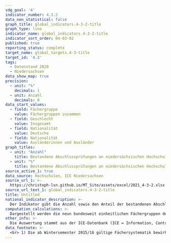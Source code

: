```yaml
---
sdg_goal: '4'
indicator_number: 4.3.2
data_non_statistical: false
graph_title: global_indicators.4-3-2-title
graph_type: line
indicator_name: global_indicators.4-3-2-title
indicator_sort_order: 04-03-02
published: true
reporting_status: complete
target_name: global_targets.4-3-title
target_id: '4.3'
tags:
  - Datenstand 2020
  - Niedersachsen
data_show_map: true
precision:
  - unit: "%"
    decimals: 1
  - unit: Anzahl
    decimals: 0
data_start_values:
  - field: Fächergruppe
    value: Fächergruppen zusammen
  - field: Geschlecht
    value: Insgesamt
  - field: Nationalität
    value: Deutsche
  - field: Nationalität
    value: Ausländerinnen und Ausländer
graph_titles:
  - unit: "Anzahl"
    title: Bestandene Abschlussprüfungen an niedersächsischen Hochschulen nach Absolventinnen und Absolventen (Anzahl)
  - unit: "%"
    title: Bestandene Abschlussprüfungen an niedersächsischen Hochschulen nach Absolventinnen und Absolventen (in Prozent)
source_active_1: true
data_source: Hochschulen, ICE Niedersachsen
source_url_1: >-
  https://christoph-lsn.github.io/MT_Site/assets/excel/2021_4-3-2.xlsx
source_url_text_1: global_indicators.4-3-2-title
title: Untitled
national_indicator_description: >-
  Der Indikator gibt die Anzahl sowie den Anteil der bestandenen Abschlussprüfungen an niedersächsischen Hochschulen nach Fächergruppen für deutsche und ausländische Studierende wieder. Es erfolgt keine Unterscheidung nach dem Land des Erwerbs der Studienberechtigung (siehe hierfür Indikator 4.3.1). Studierende sind in einem Fachstudium ordentlich immatrikulierte (eingeschriebene) Personen, die einen berufsqualifizierenden Hochschulabschluss anstreben (ohne Beurlaubte, Studienkollegiate und Gasthörerinnen und Gasthörer).
computation_calculations: >-
  Dargestellt werden die neun bundesweit einheitlichen Fächergruppen der Hochschulstatistik.
other_info: >-
  Die Auswertung stammt aus der ICE-Datenbank (ICE = Information, Controlling, Entscheidung) des Niedersächsischen Ministeriums für Wissenschaft und Kultur. Angaben für Niedersachsen sind verfügbar in der <a href="https://www1.nls.niedersachsen.de/statistik/default.asp" target="_blank">LSN-Online Datenbank</a> (Statistische Erhebung > 310 Hochschulstatistik) sowie bundesweit in der GENESIS Online Datenbank. Angaben zur Zuordnung der Studienfächer zu den dargestellten Fächergruppen stehen auf der Homepage des Landesamtes für Statistik Niedersachsen im <a href="https://www.statistik.niedersachsen.de/startseite/themen/bildung/" target="_blank">Themenbereich Bildung und Kultur</a> zur Verfügung.
data_footnote: >-
  <br> 1) Die ab Wintersemester 2015/16 gültige Fächersystematik bewirkt eine teilweise Neuzuordnung von Studienbereichen zu Fächergruppen. Die Ergebnisse nach einzelnen Fächergruppen sind daher nur eingeschränkt mit den Vorjahren vergleichbar.
---
```

